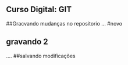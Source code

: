 ## Curso Digital: GIT

##Gracvando mudanças no repositorio
...
#novo
## gravando 2


....
##salvando modificações